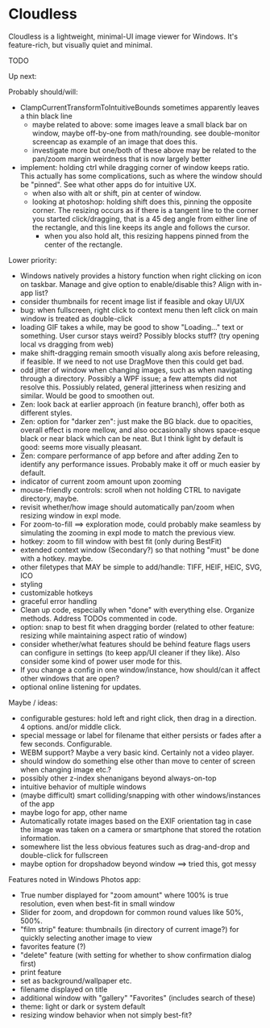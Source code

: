 # Cloudless
Cloudless is a lightweight, minimal-UI image viewer for Windows. It's feature-rich, but visually quiet and minimal.

TODO

Up next:

Probably should/will:
- ClampCurrentTransformToIntuitiveBounds sometimes apparently leaves a thin black line
	- maybe related to above: some images leave a small black bar on window, maybe off-by-one from math/rounding. see double-monitor screencap as example of an image that does this.
	- investigate more but one/both of these above may be related to the pan/zoom margin weirdness that is now largely better
- implement: holding ctrl while dragging corner of window keeps ratio. This actually has some complications, such as where the window should be "pinned". See what other apps do for intuitive UX.
	- when also with alt or shift, pin at center of window. 
	- looking at photoshop: holding shift does this, pinning the opposite corner. The resizing occurs as if there is a tangent line to the corner you started click/dragging, that is a 45 deg angle from either line of the rectangle, and this line keeps its angle and follows the cursor.
		- when you also hold alt, this resizing happens pinned from the center of the rectangle.

Lower priority:
- Windows natively provides a history function when right clicking on icon on taskbar. Manage and give option to enable/disable this? Align with in-app list?
- consider thumbnails for recent image list if feasible and okay UI/UX
- bug: when fullscreen, right click to context menu then left click on main window is treated as double-click
- loading GIF takes a while, may be good to show "Loading..." text or something. User cursor stays weird? Possibly blocks stuff? (try opening local vs dragging from web)
- make shift-dragging remain smooth visually along axis before releasing, if feasible. If we need to not use DragMove then this could get bad.
- odd jitter of window when changing images, such as when navigating through a directory. Possibly a WPF issue; a few attempts did not resolve this. Possiubly related, general jitteriness when resizing and similar. Would be good to smoothen out.
- Zen: look back at earlier approach (in feature branch), offer both as different styles.
- Zen: option for "darker zen": just make the BG black. due to opacities, overall effect is more mellow, and also occasionally shows space-esque black or near black which can be neat. But I think light by default is good: seems more visually pleasant.
- Zen: compare performance of app before and after adding Zen to identify any performance issues. Probably make it off or much easier by default.
- indicator of current zoom amount upon zooming
- mouse-friendly controls: scroll when not holding CTRL to navigate directory, maybe.
- revisit whether/how image should automatically pan/zoom when resizing window in expl mode.
- For zoom-to-fill ==> exploration mode, could probably make seamless by simulating the zooming in expl mode to match the previous view.
- hotkey: zoom to fill window with best fit (only during BestFit)
- extended context window (Secondary?) so that nothing "must" be done with a hotkey. maybe.
- other filetypes that MAY be simple to add/handle: TIFF, HEIF, HEIC, SVG, ICO
- styling
- customizable hotkeys
- graceful error handling
- Clean up code, especially when "done" with everything else. Organize methods. Address TODOs commented in code.
- option: snap to best fit when dragging border (related to other feature: resizing while maintaining aspect ratio of window)
- consider whether/what features should be behind feature flags users can configure in settings (to keep app/UI cleaner if they like). Also consider some kind of power user mode for this.
- If you change a config in one window/instance, how should/can it affect other windows that are open?
- optional online listening for updates.

Maybe / ideas:
- configurable gestures: hold left and right click, then drag in a direction. 4 options. and/or middle click.
- special message or label for filename that either persists or fades after a few seconds. Configurable.
- WEBM support? Maybe a very basic kind. Certainly not a video player.
- should window do something else other than move to center of screen when changing image etc.?
- possibly other z-index shenanigans beyond always-on-top
- intuitive behavior of multiple windows
- (maybe difficult) smart colliding/snapping with other windows/instances of the app
- maybe logo for app, other name
- Automatically rotate images based on the EXIF orientation tag in case the image was taken on a camera or smartphone that stored the rotation information.
- somewhere list the less obvious features such as drag-and-drop and double-click for fullscreen
- maybe option for dropshadow beyond window ==> tried this, got messy

Features noted in Windows Photos app:
- True number displayed for "zoom amount" where 100% is true resolution, even when best-fit in small window
- Slider for zoom, and dropdown for common round values like 50%, 500%.
- "film strip" feature: thumbnails (in directory of current image?) for quickly selecting another image to view
- favorites feature (?)
- "delete" feature (with setting for whether to show confirmation dialog first)
- print feature
- set as background/wallpaper etc.
- filename displayed on title
- additional window with "gallery" "Favorites" (includes search of these)
- theme: light or dark or system default
- resizing window behavior when not simply best-fit?